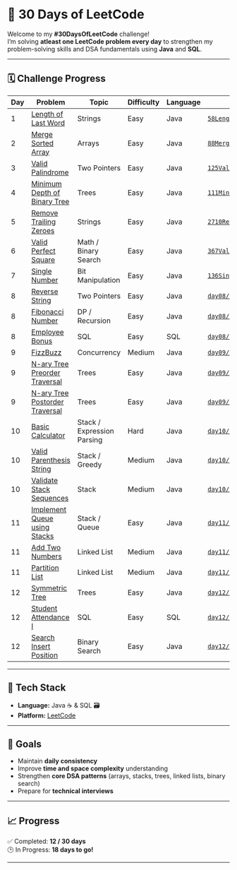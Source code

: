 # 🧩 30 Days of LeetCode

Welcome to my **#30DaysOfLeetCode** challenge!  
I’m solving **atleast one LeetCode problem every day** to strengthen my problem-solving skills and DSA fundamentals using **Java** and **SQL**.

---

## 🗓️ Challenge Progress

| Day | Problem | Topic | Difficulty | Language | File / Folder |
|-----|----------|--------|-------------|-----------|---------------|
| 1 | [Length of Last Word](https://leetcode.com/problems/length-of-last-word/) | Strings | Easy | Java | [`58LengthOfLastWord.java`](./58LengthOfLastWord.java) |
| 2 | [Merge Sorted Array](https://leetcode.com/problems/merge-sorted-array/) | Arrays | Easy | Java | [`88MergeSortedArray.java`](./88MergeSortedArray.java) |
| 3 | [Valid Palindrome](https://leetcode.com/problems/valid-palindrome/) | Two Pointers | Easy | Java | [`125ValidPalindrome.java`](./125ValidPalindrome.java) |
| 4 | [Minimum Depth of Binary Tree](https://leetcode.com/problems/minimum-depth-of-binary-tree/) | Trees | Easy | Java | [`111MinimumDepthOfBinaryTree.java`](./111MinimumDepthOfBinaryTree.java) |
| 5 | [Remove Trailing Zeroes](https://leetcode.com/problems/remove-trailing-zeros-from-a-string/) | Strings | Easy | Java | [`2710RemoveTrailingZeroes.java`](./2710RemoveTrailingZeroes.java) |
| 6 | [Valid Perfect Square](https://leetcode.com/problems/valid-perfect-square/) | Math / Binary Search | Easy | Java | [`367ValidPerfectSquare.java`](./367ValidPerfectSquare.java) |
| 7 | [Single Number](https://leetcode.com/problems/single-number/) | Bit Manipulation | Easy | Java | [`136SingleNumber.java`](./136SingleNumber.java) |
| 8 | [Reverse String](https://leetcode.com/problems/reverse-string/) | Two Pointers | Easy | Java | [`day08/344ReverseString.java`](./day08/344ReverseString.java) |
| 8 | [Fibonacci Number](https://leetcode.com/problems/fibonacci-number/) | DP / Recursion | Easy | Java | [`day08/509FibonacciNumber.java`](./day08/509FibonacciNumber.java) |
| 8 | [Employee Bonus](https://leetcode.com/problems/employee-bonus/) | SQL | Easy | SQL | [`day08/577EmployeeBonus.sql`](./day08/577EmployeeBonus.sql) |
| 9 | [FizzBuzz](https://leetcode.com/problems/fizz-buzz-multithreaded/) | Concurrency | Medium | Java | [`day09/412FizzBuzz.java`](./day09/412FizzBuzz.java) |
| 9 | [N-ary Tree Preorder Traversal](https://leetcode.com/problems/n-ary-tree-preorder-traversal/) | Trees | Easy | Java | [`day09/589NaryTreePreorderTraversal.java`](./day09/589NaryTreePreorderTraversal.java) |
| 9 | [N-ary Tree Postorder Traversal](https://leetcode.com/problems/n-ary-tree-postorder-traversal/) | Trees | Easy | Java | [`day09/590NaryTreePostorderTraversal.java`](./day09/590NaryTreePostorderTraversal.java) |
| 10 | [Basic Calculator](https://leetcode.com/problems/basic-calculator/) | Stack / Expression Parsing | Hard | Java | [`day10/224BasicCalculator.java`](./day10/224BasicCalculator.java) |
| 10 | [Valid Parenthesis String](https://leetcode.com/problems/valid-parenthesis-string/) | Stack / Greedy | Medium | Java | [`day10/678ValidParenthesisString.java`](./day10/678ValidParenthesisString.java) |
| 10 | [Validate Stack Sequences](https://leetcode.com/problems/validate-stack-sequences/) | Stack | Medium | Java | [`day10/946ValidateStackSequences.java`](./day10/946ValidateStackSequences.java) |
| 11 | [Implement Queue using Stacks](https://leetcode.com/problems/implement-queue-using-stacks/) | Stack / Queue | Easy | Java | [`day11/232ImplementQueueUsingStacks.java`](./day11/232ImplementQueueUsingStacks.java) |
| 11 | [Add Two Numbers](https://leetcode.com/problems/add-two-numbers/) | Linked List | Medium | Java | [`day11/2AddTwoNumbers.java`](./day11/2AddTwoNumbers.java) |
| 11 | [Partition List](https://leetcode.com/problems/partition-list/) | Linked List | Medium | Java | [`day11/86PartitionList.java`](./day11/86PartitionList.java) |
| 12 | [Symmetric Tree](https://leetcode.com/problems/symmetric-tree/) | Trees | Easy | Java | [`day12/101SymmetricTree.java`](./day12/101SymmetricTree.java) |
| 12 | [Student Attendance I](https://leetcode.com/problems/student-attendance-i/) | SQL | Easy | SQL | [`day12/551StudentAttendance1.sql`](./day12/551StudentAttendance1.sql) |
| 12 | [Search Insert Position](https://leetcode.com/problems/search-insert-position/) | Binary Search | Easy | Java | [`day12/35SearchInsertPosition.java`](./day12/35SearchInsertPosition.java) |

---

## 🧰 Tech Stack

- **Language:** Java ☕ & SQL 🗃️  
- **Platform:** [LeetCode](https://leetcode.com/)    

---

## 🎯 Goals

- Maintain **daily consistency**
- Improve **time and space complexity** understanding  
- Strengthen **core DSA patterns** (arrays, stacks, trees, linked lists, binary search)  
- Prepare for **technical interviews**  

---

## 📈 Progress

✅ Completed: **12 / 30 days**  
🕒 In Progress: **18 days to go!**

---


